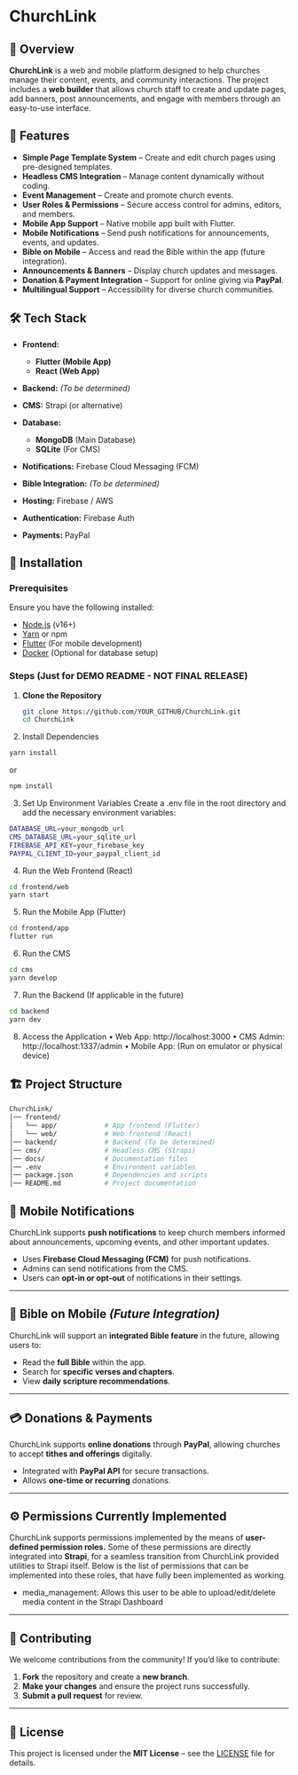 # ChurchLink

## 📌 Overview

**ChurchLink** is a web and mobile platform designed to help churches manage their content, events, and community interactions. The project includes a **web builder** that allows church staff to create and update pages, add banners, post announcements, and engage with members through an easy-to-use interface.

## 🎯 Features

- **Simple Page Template System** – Create and edit church pages using pre-designed templates.
- **Headless CMS Integration** – Manage content dynamically without coding.
- **Event Management** – Create and promote church events.
- **User Roles & Permissions** – Secure access control for admins, editors, and members.
- **Mobile App Support** – Native mobile app built with Flutter.
- **Mobile Notifications** – Send push notifications for announcements, events, and updates.
- **Bible on Mobile** – Access and read the Bible within the app (future integration).
- **Announcements & Banners** – Display church updates and messages.
- **Donation & Payment Integration** – Support for online giving via **PayPal**.
- **Multilingual Support** – Accessibility for diverse church communities.

## 🛠️ Tech Stack

- **Frontend:**  
  - **Flutter (Mobile App)**  
  - **React (Web App)**  

- **Backend:** *(To be determined)*  

- **CMS:** Strapi (or alternative)  

- **Database:**  
  - **MongoDB** (Main Database)  
  - **SQLite** (For CMS)  

- **Notifications:** Firebase Cloud Messaging (FCM)  

- **Bible Integration:** *(To be determined)*  

- **Hosting:** Firebase / AWS  

- **Authentication:** Firebase Auth  

- **Payments:** PayPal  

## 🚀 Installation

### Prerequisites

Ensure you have the following installed:

- [Node.js](https://nodejs.org/) (v16+)
- [Yarn](https://yarnpkg.com/) or npm
- [Flutter](https://flutter.dev/) (For mobile development)
- [Docker](https://www.docker.com/) (Optional for database setup)

### Steps (Just for DEMO README - NOT FINAL RELEASE)

1. **Clone the Repository**
   ```sh
   git clone https://github.com/YOUR_GITHUB/ChurchLink.git
   cd ChurchLink
   ```
   

2.	Install Dependencies
   ```sh
   yarn install
   ```
or

   ```sh
   npm install
   ```

3.	Set Up Environment Variables
Create a .env file in the root directory and add the necessary environment variables:
   ```sh
  DATABASE_URL=your_mongodb_url
  CMS_DATABASE_URL=your_sqlite_url
  FIREBASE_API_KEY=your_firebase_key
  PAYPAL_CLIENT_ID=your_paypal_client_id
   ```

4.	Run the Web Frontend (React)
  ```sh
  cd frontend/web
  yarn start
  ```

5.	Run the Mobile App (Flutter)
  ```sh
  cd frontend/app
  flutter run
  ```

6.	Run the CMS
  ```sh
  cd cms
  yarn develop
  ```

7.	Run the Backend (If applicable in the future)
  ```sh
  cd backend
  yarn dev
  ```

8.	Access the Application
	•	Web App: http://localhost:3000
	•	CMS Admin: http://localhost:1337/admin
	•	Mobile App: (Run on emulator or physical device)

## 🏗️ Project Structure

   ```sh
   ChurchLink/
   │── frontend/
   │   └── app/            # App frontend (Flutter)
   │   └── web/            # Web frontend (React)
   │── backend/            # Backend (To be determined)
   │── cms/                # Headless CMS (Strapi)
   │── docs/               # Documentation files
   │── .env                # Environment variables
   │── package.json        # Dependencies and scripts
   │── README.md           # Project documentation
   ```


## 🔔 Mobile Notifications

ChurchLink supports **push notifications** to keep church members informed about announcements, upcoming events, and other important updates.

- Uses **Firebase Cloud Messaging (FCM)** for push notifications.
- Admins can send notifications from the CMS.
- Users can **opt-in or opt-out** of notifications in their settings.

---

## 📖 Bible on Mobile *(Future Integration)*

ChurchLink will support an **integrated Bible feature** in the future, allowing users to:

- Read the **full Bible** within the app.
- Search for **specific verses and chapters**.
- View **daily scripture recommendations**.

---

## 💳 Donations & Payments

ChurchLink supports **online donations** through **PayPal**, allowing churches to accept **tithes and offerings** digitally.

- Integrated with **PayPal API** for secure transactions.
- Allows **one-time or recurring** donations.

---

## ⚙️ Permissions Currently Implemented

ChurchLink supports permissions implemented by the means of **user-defined permission roles.** Some of these permissions are directly integrated into **Strapi**, for a seamless transition from ChurchLink provided utilities to Strapi itself. Below is the list of permissions that can be implemented into these roles, that have fully been implemented as working.

- media_management: Allows this user to be able to upload/edit/delete media content in the Strapi Dashboard

---

## 🤝 Contributing

We welcome contributions from the community! If you’d like to contribute:

1. **Fork** the repository and create a **new branch**.
2. **Make your changes** and ensure the project runs successfully.
3. **Submit a pull request** for review.

---

## 📜 License

This project is licensed under the **MIT License** – see the [LICENSE](LICENSE) file for details.
